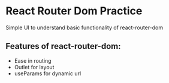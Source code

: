# React Router Dom Practice

Simple UI to understand basic functionality of react-router-dom

## Features of react-router-dom:
- Ease in routing 
- Outlet for layout
- useParams for dynamic url
